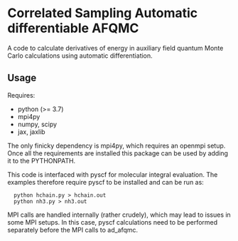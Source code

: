 # Correlated Sampling Automatic differentiable AFQMC

A code to calculate derivatives of energy in auxiliary field quantum Monte Carlo calculations using automatic differentiation.

## Usage

Requires:

* python (>= 3.7)
* mpi4py
* numpy, scipy
* jax, jaxlib 

The only finicky dependency is mpi4py, which requires an openmpi setup. Once all the requirements are installed this package can be used by adding it to the PYTHONPATH. 

This code is interfaced with pyscf for molecular integral evaluation. The examples therefore require pyscf to be installed and can be run as:

```
  python hchain.py > hchain.out
  python nh3.py > nh3.out
```

MPI calls are handled internally (rather crudely), which may lead to issues in some MPI setups. In this case, pyscf calculations need to be performed separately before the MPI calls to ad_afqmc.

